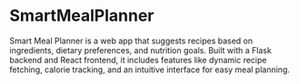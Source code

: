 # SmartMealPlanner
Smart Meal Planner is a web app that suggests recipes based on ingredients, dietary preferences, and nutrition goals. Built with a Flask backend and React frontend, it includes features like dynamic recipe fetching, calorie tracking, and an intuitive interface for easy meal planning.
